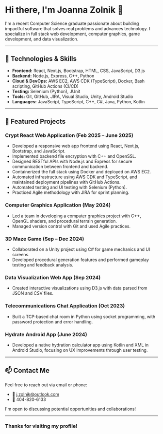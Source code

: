 # Hi there, I'm Joanna Zolnik 👋

I'm a recent Computer Science graduate passionate about building impactful software that solves real problems and advances technology. I specialize in full stack web development, computer graphics, game development, and data visualization.

---

## 🔧 Technologies & Skills

- **Frontend:** React, Next.js, Bootstrap, HTML, CSS, JavaScript, D3.js  
- **Backend:** Node.js, Express, C++, Python  
- **Cloud & DevOps:** AWS EC2, AWS CDK (TypeScript), Docker, Bash scripting, GitHub Actions (CI/CD)  
- **Testing:** Selenium (Python), JUnit  
- **Tools:** Git, GitHub, JIRA, Visual Studio, Unity, Android Studio  
- **Languages:** JavaScript, TypeScript, C++, C#, Java, Python, Kotlin  

---

## 🚀 Featured Projects

### Crypt React Web Application (Feb 2025 – June 2025)  
- Developed a responsive web app frontend using React, Next.js, Bootstrap, and JavaScript.  
- Implemented backend file encryption with C++ and OpenSSL.  
- Designed RESTful APIs with Node.js and Express for secure communication between frontend and backend.  
- Containerized the full stack using Docker and deployed on AWS EC2.  
- Automated infrastructure using AWS CDK and TypeScript, and maintained deployment pipelines with GitHub Actions.  
- Automated testing and UI testing with Selenium (Python).  
- Practiced Agile methodology with JIRA for sprint planning.

### Computer Graphics Application (May 2024)  
- Led a team in developing a computer graphics project with C++, OpenGL shaders, and procedural terrain generation.  
- Managed version control with Git and used Agile practices.

### 3D Maze Game (Sep – Dec 2024)  
- Collaborated on a Unity project using C# for game mechanics and UI screens.  
- Developed procedural generation features and performed gameplay testing and feedback analysis.

### Data Visualization Web App (Sep 2024)  
- Created interactive visualizations using D3.js with data parsed from JSON and CSV files.

### Telecommunications Chat Application (Oct 2023)  
- Built a TCP-based chat room in Python using socket programming, with password protection and error handling.

### Hydrate Android App (June 2024)  
- Developed a native hydration calculator app using Kotlin and XML in Android Studio, focusing on UX improvements through user testing.

---

## 📫 Contact Me

Feel free to reach out via email or phone:

- 📧 j.zolnik@outlook.com  
- 📱 404-820-6133  

I'm open to discussing potential opportunities and collaborations!

---

### Thanks for visiting my profile!  

